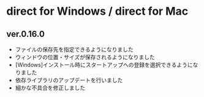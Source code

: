 # direct for Windows / direct for Mac

## ver.0.16.0

- ファイルの保存先を指定できるようになりました
- ウィンドウの位置・サイズが保存されるようになりました
- [Windows]インストール時にスタートアップへの登録を選択できるようになりました
- 依存ライブラリのアップデートを行いました
- 細かな不具合を修正しました
